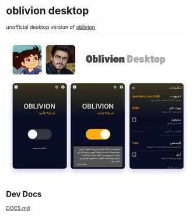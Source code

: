 # oblivion desktop

unofficial desktop version of [oblivion](https://github.com/bepass-org/oblivion)

![oblivion.png](oblivion.png)

## Dev Docs

[DOCS.md](DOCS.md)
